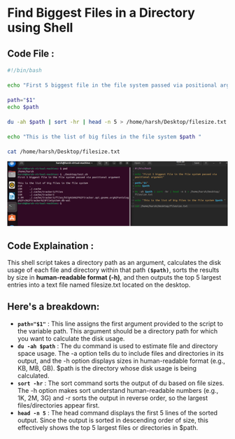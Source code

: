 # Find Biggest Files in a Directory using Shell

## Code File :
```sh
#!/bin/bash

echo "First 5 biggest file in the file system passed via positional argument"

path="$1"
echo $path

du -ah $path | sort -hr | head -n 5 > /home/harsh/Desktop/filesize.txt

echo "This is the list of big files in the file system $path "

cat /home/harsh/Desktop/filesize.txt
```
<img src="https://github.com/Harsh971/Shell-Scripts/blob/main/General%20Projects/Find%20Biggest%20Files%20in%20a%20Directory/image1.png">

## Code Explaination :

This shell script takes a directory path as an argument, calculates the disk usage of each file and directory within that path **`($path)`**, sorts the results by size in **human-readable format (-h)**, and then outputs the top 5 largest entries into a text file named filesize.txt located on the desktop.

## Here's a breakdown:

- **`path="$1"`** : This line assigns the first argument provided to the script to the variable path. This argument should be a directory path for which you want to calculate the disk usage.
- **`du -ah $path`** : The du command is used to estimate file and directory space usage. The -a option tells du to include files and directories in its output, and the -h option displays sizes in human-readable format (e.g., KB, MB, GB). $path is the directory whose disk usage is being calculated.
- **`sort -hr`** : The sort command sorts the output of du based on file sizes. The -h option makes sort understand human-readable numbers (e.g., 1K, 2M, 3G) and -r sorts the output in reverse order, so the largest files/directories appear first.
- **`head -n 5`** : The head command displays the first 5 lines of the sorted output. Since the output is sorted in descending order of size, this effectively shows the top 5 largest files or directories in $path.